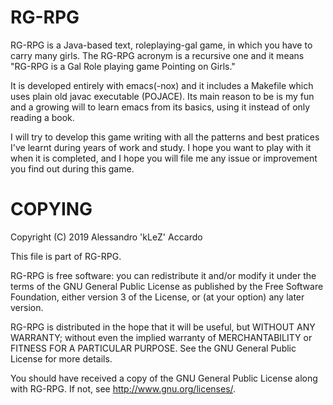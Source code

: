 RG-RPG
======

RG-RPG is a Java-based text, roleplaying-gal game, in which you have to carry
many girls. The RG-RPG acronym is a recursive one and it means "RG-RPG is a Gal
Role playing game Pointing on Girls."

It is developed entirely with emacs(-nox) and it includes a Makefile which uses
plain old javac executable (POJACE). Its main reason to be is my fun and a
growing will to learn emacs from its basics, using it instead of only reading a
book.

I will try to develop this game writing with all the patterns and best pratices
I've learnt during years of work and study. I hope you want to play with it when
it is completed, and I hope you will file me any issue or improvement you find
out during this game.


COPYING
=======

Copyright (C) 2019 Alessandro 'kLeZ' Accardo

This file is part of RG-RPG.

RG-RPG is free software: you can redistribute it and/or modify
it under the terms of the GNU General Public License as published by
the Free Software Foundation, either version 3 of the License, or
(at your option) any later version.

RG-RPG is distributed in the hope that it will be useful,
but WITHOUT ANY WARRANTY; without even the implied warranty of
MERCHANTABILITY or FITNESS FOR A PARTICULAR PURPOSE.  See the
GNU General Public License for more details.

You should have received a copy of the GNU General Public License
along with RG-RPG.  If not, see <http://www.gnu.org/licenses/>.
